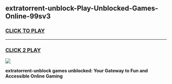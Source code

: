 
## extratorrent-unblock-Play-Unblocked-Games-Online-99sv3
<h3>
<a href="https://premium76.site?title=extratorrent-unblock&ref=25A">CLICK TO PLAY</a></h3>
<hr>

<h3>
<a href="https://premium76.site?title=extratorrent-unblock&ref=25A">CLICK 2 PLAY</a>
  
</h3>

<a href="https://premium76.site?title=extratorrent-unblock&ref=25A"><img src="https://clearcache.store/games.png"></a>


**extratorrent-unblock games unblocked: Your Gateway to Fun and Accessible Online Gaming**

